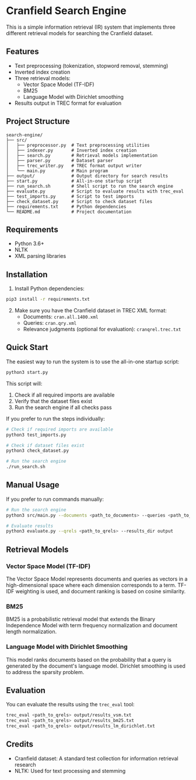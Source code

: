 # Cranfield Search Engine

This is a simple information retrieval (IR) system that implements three different retrieval models for searching the Cranfield dataset.

## Features

- Text preprocessing (tokenization, stopword removal, stemming)
- Inverted index creation
- Three retrieval models:
  - Vector Space Model (TF-IDF)
  - BM25
  - Language Model with Dirichlet smoothing
- Results output in TREC format for evaluation

## Project Structure

```
search-engine/
├── src/
│   ├── preprocessor.py  # Text preprocessing utilities
│   ├── indexer.py       # Inverted index creation
│   ├── search.py        # Retrieval models implementation
│   ├── parser.py        # Dataset parser
│   ├── trec_writer.py   # TREC format output writer
│   └── main.py          # Main program
├── output/              # Output directory for search results
├── start.py             # All-in-one startup script
├── run_search.sh        # Shell script to run the search engine
├── evaluate.py          # Script to evaluate results with trec_eval
├── test_imports.py      # Script to test imports
├── check_dataset.py     # Script to check dataset files
├── requirements.txt     # Python dependencies
└── README.md            # Project documentation
```

## Requirements

- Python 3.6+
- NLTK
- XML parsing libraries

## Installation

1. Install Python dependencies:

```bash
pip3 install -r requirements.txt
```

2. Make sure you have the Cranfield dataset in TREC XML format:
   - Documents: `cran.all.1400.xml`
   - Queries: `cran.qry.xml`
   - Relevance judgments (optional for evaluation): `cranqrel.trec.txt`

## Quick Start

The easiest way to run the system is to use the all-in-one startup script:

```bash
python3 start.py
```

This script will:
1. Check if all required imports are available
2. Verify that the dataset files exist
3. Run the search engine if all checks pass

If you prefer to run the steps individually:

```bash
# Check if required imports are available
python3 test_imports.py

# Check if dataset files exist
python3 check_dataset.py

# Run the search engine
./run_search.sh
```

## Manual Usage

If you prefer to run commands manually:

```bash
# Run the search engine
python3 src/main.py --documents <path_to_documents> --queries <path_to_queries> --output_dir output --run_id my_run

# Evaluate results
python3 evaluate.py --qrels <path_to_qrels> --results_dir output
```

## Retrieval Models

### Vector Space Model (TF-IDF)

The Vector Space Model represents documents and queries as vectors in a high-dimensional space where each dimension corresponds to a term. TF-IDF weighting is used, and document ranking is based on cosine similarity.

### BM25

BM25 is a probabilistic retrieval model that extends the Binary Independence Model with term frequency normalization and document length normalization.

### Language Model with Dirichlet Smoothing

This model ranks documents based on the probability that a query is generated by the document's language model. Dirichlet smoothing is used to address the sparsity problem.

## Evaluation

You can evaluate the results using the `trec_eval` tool:

```bash
trec_eval <path_to_qrels> output/results_vsm.txt
trec_eval <path_to_qrels> output/results_bm25.txt
trec_eval <path_to_qrels> output/results_lm_dirichlet.txt
```

## Credits

- Cranfield dataset: A standard test collection for information retrieval research
- NLTK: Used for text processing and stemming 